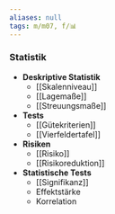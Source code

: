 ```yaml
---
aliases: null
tags: m/m07, f/📊
---
```

### Statistik
- **Deskriptive Statistik**
	- [[Skalenniveau]]
	- [[Lagemaße]]
	- [[Streuungsmaße]]
- **Tests**
	- [[Gütekriterien]]
	- [[Vierfeldertafel]]
- **Risiken**
	- [[Risiko]]
	- [[Risikoreduktion]]
- **Statistische Tests**
	- [[Signifikanz]]
	- Effektstärke
	- Korrelation